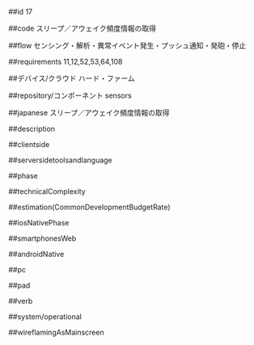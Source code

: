 ##id
17

##code
スリープ／アウェイク頻度情報の取得

##flow
センシング・解析・異常イベント発生・プッシュ通知・発砲・停止

##requirements
11,12,52,53,64,108

##デバイス/クラウド
ハード・ファーム

##repository/コンポーネント
sensors

##japanese
スリープ／アウェイク頻度情報の取得

##description


##clientside


##serversidetoolsandlanguage


##phase


##technicalComplexity


##estimation(CommonDevelopmentBudgetRate)


##iosNativePhase


##smartphonesWeb


##androidNative


##pc


##pad


##verb


##system/operational


##wireflamingAsMainscreen
